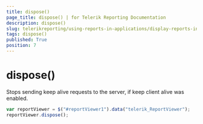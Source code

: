 ```yaml
---
title: dispose()
page_title: dispose() | for Telerik Reporting Documentation
description: dispose()
slug: telerikreporting/using-reports-in-applications/display-reports-in-applications/web-application/html5-report-viewer/api-reference/reportviewer/methods/dispose()
tags: dispose()
published: True
position: 7
---
```


# dispose()



Stops sending keep alive requests to the server, if keep client alive was enabled.         

    
````js
var reportViewer = $("#reportViewer1").data("telerik_ReportViewer");
reportViewer.dispose();
````

